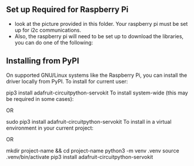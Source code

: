 ## Set up Required for Raspberry Pi
- look at the picture provided in this folder. Your raspberry pi must be set up for i2c communications.
- Also, the raspberry pi will need to be set up to download the libraries, you can do one of the following: 

## Installing from PyPI
On supported GNU/Linux systems like the Raspberry Pi, you can install the driver locally from PyPI. To install for current user:

pip3 install adafruit-circuitpython-servokit
To install system-wide (this may be required in some cases):

OR

sudo pip3 install adafruit-circuitpython-servokit
To install in a virtual environment in your current project:

OR

mkdir project-name && cd project-name
python3 -m venv .venv
source .venv/bin/activate
pip3 install adafruit-circuitpython-servokit
